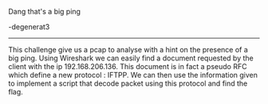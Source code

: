 Dang that's a big ping

-degenerat3

--- 

This challenge give us a pcap to analyse with a hint on the presence of a big ping. Using Wireshark we can easily find a document requested by the client with the ip 192.168.206.136.
This document is in fact a pseudo RFC which define a new protocol : IFTPP. We can then use the information given to implement a script that decode packet using this protocol and find the flag.
